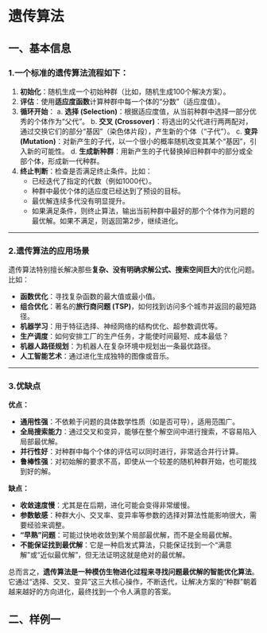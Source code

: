 # 遗传算法

## 一、基本信息

### 1.一个标准的遗传算法流程如下：

1.  **初始化**：随机生成一个初始种群（比如，随机生成100个解决方案）。
2.  **评估**：使用**适应度函数**计算种群中每一个体的“分数”（适应度值）。
3.  **循环开始**：
    a. **选择 (Selection)**：根据适应度值，从当前种群中选择一部分优秀的个体作为“父代”。
    b. **交叉 (Crossover)**：将选出的父代进行两两配对，通过交换它们的部分“基因”（染色体片段），产生新的个体（“子代”）。
    c. **变异 (Mutation)**：对新产生的子代，以一个很小的概率随机改变其某个“基因”，引入新的可能性。
    d. **生成新种群**：用新产生的子代替换掉旧种群中的部分或全部个体，形成新一代种群。
4.  **终止判断**：检查是否满足终止条件。比如：
    *   已经迭代了指定的代数（例如1000代）。
    *   种群中最优个体的适应度已经达到了预设的目标。
    *   最优解连续多代没有明显提升。
    *   如果满足条件，则终止算法，输出当前种群中最好的那个个体作为问题的最优解。如果不满足，则返回第2步，继续进化。

---

### 2.遗传算法的应用场景

遗传算法特别擅长解决那些**复杂、没有明确求解公式、搜索空间巨大**的优化问题。比如：

*   **函数优化**：寻找复杂函数的最大值或最小值。
*   **组合优化**：著名的**旅行商问题 (TSP)**，如何找到访问多个城市并返回的最短路径。
*   **机器学习**：用于特征选择、神经网络的结构优化、超参数调优等。
*   **生产调度**：如何安排工厂的生产任务，才能使时间最短、成本最低？
*   **机器人路径规划**：为机器人在复杂环境中规划出一条最优路径。
*   **人工智能艺术**：通过进化生成独特的图像或音乐。

---

### 3.优缺点

**优点：**

*   **通用性强**：不依赖于问题的具体数学性质（如是否可导），适用范围广。
*   **全局搜索能力**：通过交叉和变异，能够在整个解空间中进行搜索，不容易陷入局部最优解。
*   **并行性好**：对种群中每个个体的评估可以同时进行，非常适合并行计算。
*   **鲁棒性强**：对初始解的要求不高，即使从一个较差的随机种群开始，也可能找到好的解。

**缺点：**

*   **收敛速度慢**：尤其是在后期，进化可能会变得非常缓慢。
*   **参数敏感**：种群大小、交叉率、变异率等参数的选择对算法性能影响很大，需要经验来调整。
*   **“早熟”问题**：可能过快地收敛到某个局部最优解，而不是全局最优解。
*   **不能保证找到最优解**：它是一种启发式算法，只能保证找到一个“满意解”或“近似最优解”，但无法证明这就是绝对的最优解。

总而言之，**遗传算法是一种模仿生物进化过程来寻找问题最优解的智能优化算法**。它通过“选择、交叉、变异”这三大核心操作，不断迭代，让解决方案的“种群”朝着越来越好的方向进化，最终找到一个令人满意的答案。

## 二、样例一